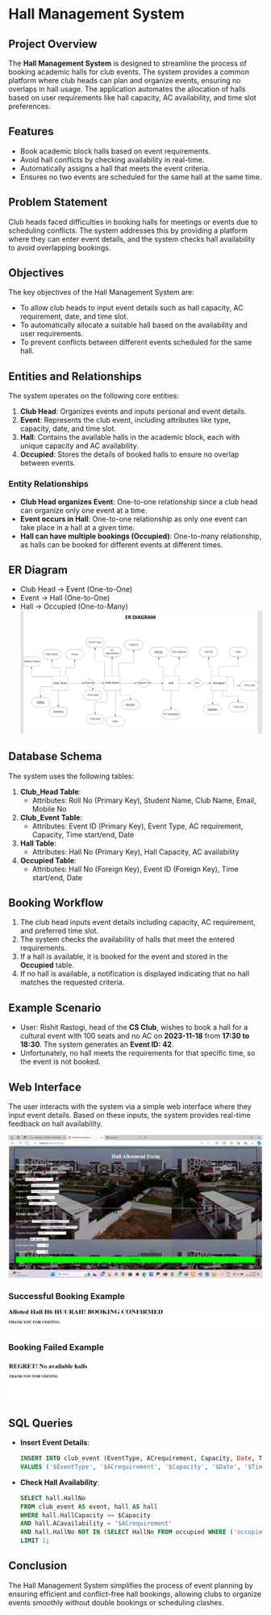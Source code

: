 # Hall Management System

## Project Overview
The **Hall Management System** is designed to streamline the process of booking academic halls for club events. The system provides a common platform where club heads can plan and organize events, ensuring no overlaps in hall usage. The application automates the allocation of halls based on user requirements like hall capacity, AC availability, and time slot preferences.

## Features
- Book academic block halls based on event requirements.
- Avoid hall conflicts by checking availability in real-time.
- Automatically assigns a hall that meets the event criteria.
- Ensures no two events are scheduled for the same hall at the same time.

## Problem Statement
Club heads faced difficulties in booking halls for meetings or events due to scheduling conflicts. The system addresses this by providing a platform where they can enter event details, and the system checks hall availability to avoid overlapping bookings.

## Objectives
The key objectives of the Hall Management System are:
- To allow club heads to input event details such as hall capacity, AC requirement, date, and time slot.
- To automatically allocate a suitable hall based on the availability and user requirements.
- To prevent conflicts between different events scheduled for the same hall.

## Entities and Relationships
The system operates on the following core entities:
1. **Club Head**: Organizes events and inputs personal and event details.
2. **Event**: Represents the club event, including attributes like type, capacity, date, and time slot.
3. **Hall**: Contains the available halls in the academic block, each with unique capacity and AC availability.
4. **Occupied**: Stores the details of booked halls to ensure no overlap between events.

### Entity Relationships
- **Club Head organizes Event**: One-to-one relationship since a club head can organize only one event at a time.
- **Event occurs in Hall**: One-to-one relationship as only one event can take place in a hall at a given time.
- **Hall can have multiple bookings (Occupied)**: One-to-many relationship, as halls can be booked for different events at different times.

## ER Diagram
- Club Head → Event (One-to-One)
- Event → Hall (One-to-One)
- Hall → Occupied (One-to-Many)
![E-R  Dig ](https://github.com/r-rishit27/Hall_Alocation_Sysytem/blob/main/Screenshot%202024-10-22%20235443.png)

## Database Schema
The system uses the following tables:
1. **Club_Head Table**:
    - Attributes: Roll No (Primary Key), Student Name, Club Name, Email, Mobile No
2. **Club_Event Table**:
    - Attributes: Event ID (Primary Key), Event Type, AC requirement, Capacity, Time start/end, Date
3. **Hall Table**:
    - Attributes: Hall No (Primary Key), Hall Capacity, AC availability
4. **Occupied Table**:
    - Attributes: Hall No (Foreign Key), Event ID (Foreign Key), Time start/end, Date

## Booking Workflow
1. The club head inputs event details including capacity, AC requirement, and preferred time slot.
2. The system checks the availability of halls that meet the entered requirements.
3. If a hall is available, it is booked for the event and stored in the **Occupied** table.
4. If no hall is available, a notification is displayed indicating that no hall matches the requested criteria.

## Example Scenario
- User: Rishit Rastogi, head of the **CS Club**, wishes to book a hall for a cultural event with 100 seats and no AC on **2023-11-18** from **17:30 to 18:30**. The system generates an **Event ID: 42**.
- Unfortunately, no hall meets the requirements for that specific time, so the event is not booked.

## Web Interface
The user interacts with the system via a simple web interface where they input event details. Based on these inputs, the system provides real-time feedback on hall availability.

![Alt Text](https://github.com/r-rishit27/Hall_Alocation_Sysytem/blob/main/Screenshot%202023-11-05%20114908.png)

### Successful Booking Example
![Success Message](https://github.com/r-rishit27/Hall_Alocation_Sysytem/blob/main/Screenshot%202023-11-05%20112424.png)

### Booking Failed Example
![Failure Message](https://github.com/r-rishit27/Hall_Alocation_Sysytem/blob/main/Screenshot%202023-11-05%20112654.png)


## SQL Queries
- **Insert Event Details**:
    ```sql
    INSERT INTO club_event (EventType, ACrequirement, Capacity, Date, TimeStart, TimeEnd)
    VALUES ('$EventType', '$ACrequirement', '$Capacity', '$Date', '$TimeStart', '$TimeEnd');
    ```
- **Check Hall Availability**:
    ```sql
    SELECT hall.HallNo 
    FROM club_event AS event, hall AS hall 
    WHERE hall.HallCapacity >= $Capacity 
    AND hall.ACavailability = '$ACrequirement' 
    AND hall.HallNo NOT IN (SELECT HallNo FROM occupied WHERE ('occupied.date' = 'event.date' AND 'occupied.TimeStart' >= 'event.TimeEnd'))
    LIMIT 1;
    ```

## Conclusion
The Hall Management System simplifies the process of event planning by ensuring efficient and conflict-free hall bookings, allowing clubs to organize events smoothly without double bookings or scheduling clashes.

